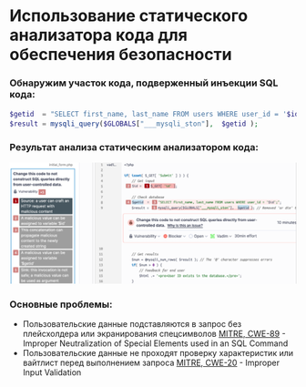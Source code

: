 # Использование статического анализатора кода для обеспечения безопасности

### Обнаружим участок кода, подверженный инъекции SQL кода:

```php
$getid  = "SELECT first_name, last_name FROM users WHERE user_id = '$id';";
$result = mysqli_query($GLOBALS["___mysqli_ston"],  $getid );
```
### Результат анализа статическим анализатором кода:

![image](https://github.com/halissha/rbpzos4_static/blob/main/img.png)

### Основные проблемы:
- Пользовательские данные подставляются в запрос без плейсхолдера или экранирования спецсимволов
[MITRE, CWE-89](https://cwe.mitre.org/data/definitions/89 "MITRE, CWE-89") - Improper Neutralization of Special Elements used in an SQL Command
- Пользовательские данные не проходят проверку характеристик или вайтлист перед выполнением запроса
[MITRE, CWE-20](https://cwe.mitre.org/data/definitions/20 "MITRE, CWE-20") - Improper Input Validation
